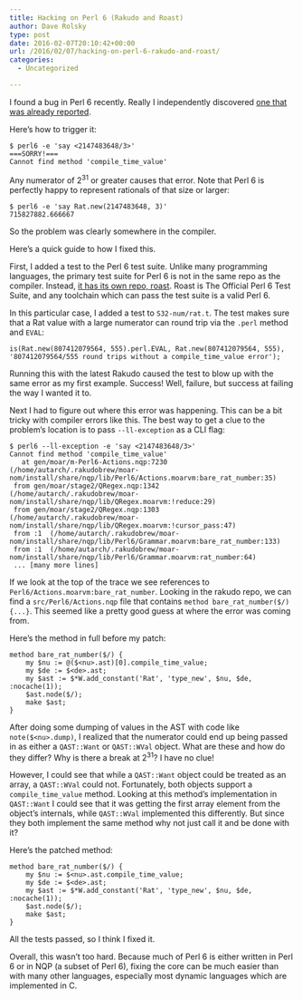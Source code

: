 ```yaml
---
title: Hacking on Perl 6 (Rakudo and Roast)
author: Dave Rolsky
type: post
date: 2016-02-07T20:10:42+00:00
url: /2016/02/07/hacking-on-perl-6-rakudo-and-roast/
categories:
  - Uncategorized

---
```

I found a bug in Perl 6 recently. Really I independently discovered [one that was already reported][1].

Here&#8217;s how to trigger it:

    $ perl6 -e 'say <2147483648/3>'
    ===SORRY!===
    Cannot find method 'compile_time_value'

Any numerator of 2<sup>31</sup> or greater causes that error. Note that Perl 6 is perfectly happy to represent rationals of that size or larger:

    $ perl6 -e 'say Rat.new(2147483648, 3)'
    715827882.666667

So the problem was clearly somewhere in the compiler.

Here&#8217;s a quick guide to how I fixed this.

First, I added a test to the Perl 6 test suite. Unlike many programming languages, the primary test suite for Perl 6 is not in the same repo as the compiler. Instead, [it has its own repo, roast][2]. Roast is The Official Perl 6 Test Suite, and any toolchain which can pass the test suite is a valid Perl 6.

In this particular case, I added a test to `S32-num/rat.t`. The test makes sure that a Rat value with a large numerator can round trip via the `.perl` method and `EVAL`:

    is(Rat.new(807412079564, 555).perl.EVAL, Rat.new(807412079564, 555), '807412079564/555 round trips without a compile_time_value error');

Running this with the latest Rakudo caused the test to blow up with the same error as my first example. Success! Well, failure, but success at failing the way I wanted it to.

Next I had to figure out where this error was happening. This can be a bit tricky with compiler errors like this. The best way to get a clue to the problem&#8217;s location is to pass `--ll-exception` as a CLI flag:

    $ perl6 --ll-exception -e 'say <2147483648/3>'
    Cannot find method 'compile_time_value'
       at gen/moar/m-Perl6-Actions.nqp:7230  (/home/autarch/.rakudobrew/moar-nom/install/share/nqp/lib/Perl6/Actions.moarvm:bare_rat_number:35)
     from gen/moar/stage2/QRegex.nqp:1342  (/home/autarch/.rakudobrew/moar-nom/install/share/nqp/lib/QRegex.moarvm:!reduce:29)
     from gen/moar/stage2/QRegex.nqp:1303  (/home/autarch/.rakudobrew/moar-nom/install/share/nqp/lib/QRegex.moarvm:!cursor_pass:47)
     from :1  (/home/autarch/.rakudobrew/moar-nom/install/share/nqp/lib/Perl6/Grammar.moarvm:bare_rat_number:133)
     from :1  (/home/autarch/.rakudobrew/moar-nom/install/share/nqp/lib/Perl6/Grammar.moarvm:rat_number:64)
     ... [many more lines]

If we look at the top of the trace we see references to `Perl6/Actions.moarvm:bare_rat_number`. Looking in the rakudo repo, we can find a `src/Perl6/Actions.nqp` file that contains `method bare_rat_number($/) {...}`. This seemed like a pretty good guess at where the error was coming from.

Here&#8217;s the method in full before my patch:

    method bare_rat_number($/) {
        my $nu := @($<nu>.ast)[0].compile_time_value;
        my $de := $<de>.ast;
        my $ast := $*W.add_constant('Rat', 'type_new', $nu, $de, :nocache(1));
        $ast.node($/);
        make $ast;
    }

After doing some dumping of values in the AST with code like `note($<nu>.dump)`, I realized that the numerator could end up being passed in as either a `QAST::Want` or `QAST::WVal` object. What are these and how do they differ? Why is there a break at 2<sup>31</sup>? I have no clue!

However, I could see that while a `QAST::Want` object could be treated as an array, a `QAST::WVal` could not. Fortunately, both objects support a `compile_time_value` method. Looking at this method&#8217;s implementation in `QAST::Want` I could see that it was getting the first array element from the object&#8217;s internals, while `QAST::WVal` implemented this differently. But since they both implement the same method why not just call it and be done with it?

Here&#8217;s the patched method:

    method bare_rat_number($/) {
        my $nu := $<nu>.ast.compile_time_value;
        my $de := $<de>.ast;
        my $ast := $*W.add_constant('Rat', 'type_new', $nu, $de, :nocache(1));
        $ast.node($/);
        make $ast;
    }

All the tests passed, so I think I fixed it.

Overall, this wasn&#8217;t too hard. Because much of Perl 6 is either written in Perl 6 or in NQP (a subset of Perl 6), fixing the core can be much easier than with many other languages, especially most dynamic languages which are implemented in C.

 [1]: https://rt.perl.org/Ticket/Display.html?id=126873
 [2]: https://github.com/perl6/roast